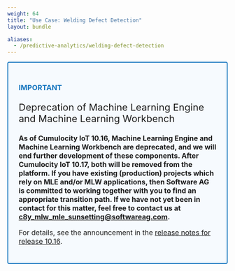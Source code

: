 ```yaml
---
weight: 64
title: "Use Case: Welding Defect Detection"
layout: bundle

aliases:
  - /predictive-analytics/welding-defect-detection
---
```


<div style="padding: 24px ; border: 2px solid #1776BF; border-radius: 4px; margin-bottom: 24px; background-color: #f6fafe ">
  <h3 style="color: #1776BF"><strong>IMPORTANT</strong></h3>
  <p class="lead" style="font-size:22px"> Deprecation of Machine Learning Engine and Machine Learning Workbench</p>

  <p style="font-size:16px"><strong>As of Cumulocity IoT 10.16, Machine Learning Engine and Machine Learning Workbench are deprecated, and we will end further development of these components. After Cumulocity IoT 10.17, both will be removed from the platform. If you have existing (production) projects which rely on MLE and/or MLW applications, then Software AG is committed to working together with you to find an appropriate transition path. If we have not yet been in contact for this matter, feel free to contact us at <a href="c8y_mlw_mle_sunsetting@softwareag.com">c8y_mlw_mle_sunsetting@softwareag.com</a>.</strong></p>

<p style="font-size:16px">For details, see the announcement in the <a href="https://cumulocity.com/releasenotes/release-10-16-0/announcements-10-16-0/">release notes for release 10.16</a>.</strong></p>

</div>
